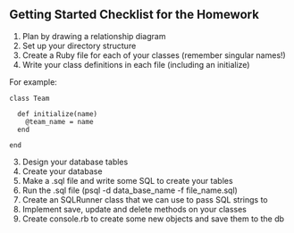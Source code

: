 ## Getting Started Checklist for the Homework

1. Plan by drawing a relationship diagram
2. Set up your directory structure
3. Create a Ruby file for each of your classes (remember singular names!)
2. Write your class definitions in each file (including an initialize)


For example: 

```
class Team
  
  def initialize(name)
    @team_name = name
  end

end
```

3. Design your database tables
4. Create your database
5. Make a .sql file and write some SQL to create your tables
6. Run the .sql file (psql -d data_base_name -f file_name.sql)
7. Create an SQLRunner class that we can use to pass SQL strings to
8. Implement save, update and delete methods on your classes
9. Create console.rb to create some new objects and save them to the db
